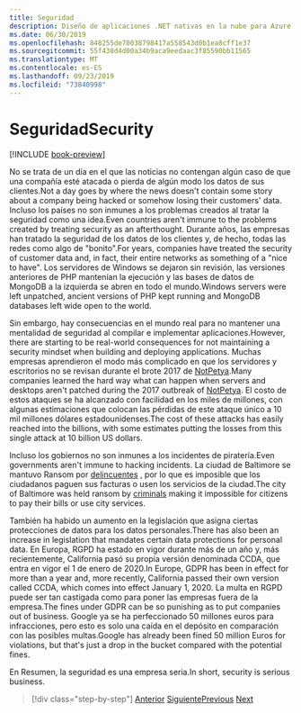 ```yaml
---
title: Seguridad
description: Diseño de aplicaciones .NET nativas en la nube para Azure | Bursátil
ms.date: 06/30/2019
ms.openlocfilehash: 848255de70038798417a558543d0b1ea8cff1e37
ms.sourcegitcommit: 55f438d4d00a34b9aca9eedaac3f85590bb11565
ms.translationtype: MT
ms.contentlocale: es-ES
ms.lasthandoff: 09/23/2019
ms.locfileid: "73840998"
---
```

# <a name="security"></a><span data-ttu-id="550c8-103">Seguridad</span><span class="sxs-lookup"><span data-stu-id="550c8-103">Security</span></span>

[!INCLUDE [book-preview](../../../includes/book-preview.md)]

<span data-ttu-id="550c8-104">No se trata de un día en el que las noticias no contengan algún caso de que una compañía esté atacada o pierda de algún modo los datos de sus clientes.</span><span class="sxs-lookup"><span data-stu-id="550c8-104">Not a day goes by where the news doesn't contain some story about a company being hacked or somehow losing their customers' data.</span></span> <span data-ttu-id="550c8-105">Incluso los países no son inmunes a los problemas creados al tratar la seguridad como una idea.</span><span class="sxs-lookup"><span data-stu-id="550c8-105">Even countries aren't immune to the problems created by treating security as an afterthought.</span></span> <span data-ttu-id="550c8-106">Durante años, las empresas han tratado la seguridad de los datos de los clientes y, de hecho, todas las redes como algo de "bonito".</span><span class="sxs-lookup"><span data-stu-id="550c8-106">For years, companies have treated the security of customer data and, in fact, their entire networks as something of a "nice to have".</span></span> <span data-ttu-id="550c8-107">Los servidores de Windows se dejaron sin revisión, las versiones anteriores de PHP mantenían la ejecución y las bases de datos de MongoDB a la izquierda se abren en todo el mundo.</span><span class="sxs-lookup"><span data-stu-id="550c8-107">Windows servers were left unpatched, ancient versions of PHP kept running and MongoDB databases left wide open to the world.</span></span>

<span data-ttu-id="550c8-108">Sin embargo, hay consecuencias en el mundo real para no mantener una mentalidad de seguridad al compilar e implementar aplicaciones.</span><span class="sxs-lookup"><span data-stu-id="550c8-108">However, there are starting to be real-world consequences for not maintaining a security mindset when building and deploying applications.</span></span> <span data-ttu-id="550c8-109">Muchas empresas aprendieron el modo más complicado en que los servidores y escritorios no se revisan durante el brote 2017 de [NotPetya](https://www.wired.com/story/notpetya-cyberattack-ukraine-russia-code-crashed-the-world/).</span><span class="sxs-lookup"><span data-stu-id="550c8-109">Many companies learned the hard way what can happen when servers and desktops aren't patched during the 2017 outbreak of [NotPetya](https://www.wired.com/story/notpetya-cyberattack-ukraine-russia-code-crashed-the-world/).</span></span> <span data-ttu-id="550c8-110">El costo de estos ataques se ha alcanzado con facilidad en los miles de millones, con algunas estimaciones que colocan las pérdidas de este ataque único a 10 mil millones dólares estadounidenses.</span><span class="sxs-lookup"><span data-stu-id="550c8-110">The cost of these attacks has easily reached into the billions, with some estimates putting the losses from this single attack at 10 billion US dollars.</span></span>

<span data-ttu-id="550c8-111">Incluso los gobiernos no son inmunes a los incidentes de piratería.</span><span class="sxs-lookup"><span data-stu-id="550c8-111">Even governments aren't immune to hacking incidents.</span></span> <span data-ttu-id="550c8-112">La ciudad de Baltimore se mantuvo Ransom por [delincuentes](https://www.vox.com/recode/2019/5/21/18634505/baltimore-ransom-robbinhood-mayor-jack-young-hackers) , por lo que es imposible que los ciudadanos paguen sus facturas o usen los servicios de la ciudad.</span><span class="sxs-lookup"><span data-stu-id="550c8-112">The city of Baltimore was held ransom by [criminals](https://www.vox.com/recode/2019/5/21/18634505/baltimore-ransom-robbinhood-mayor-jack-young-hackers) making it impossible for citizens to pay their bills or use city services.</span></span>

<span data-ttu-id="550c8-113">También ha habido un aumento en la legislación que asigna ciertas protecciones de datos para los datos personales.</span><span class="sxs-lookup"><span data-stu-id="550c8-113">There has also been an increase in legislation that mandates certain data protections for personal data.</span></span> <span data-ttu-id="550c8-114">En Europa, RGPD ha estado en vigor durante más de un año y, más recientemente, California pasó su propia versión denominada CCDA, que entra en vigor el 1 de enero de 2020.</span><span class="sxs-lookup"><span data-stu-id="550c8-114">In Europe, GDPR has been in effect for more than a year and, more recently, California passed their own version called CCDA, which comes into effect January 1, 2020.</span></span> <span data-ttu-id="550c8-115">La multa en RGPD puede ser tan castigada como para poner las empresas fuera de la empresa.</span><span class="sxs-lookup"><span data-stu-id="550c8-115">The fines under GDPR can be so punishing as to put companies out of business.</span></span> <span data-ttu-id="550c8-116">Google ya se ha perfeccionado 50 millones euros para infracciones, pero esto es solo una caída en el depósito en comparación con las posibles multas.</span><span class="sxs-lookup"><span data-stu-id="550c8-116">Google has already been fined 50 million Euros for violations, but that's just a drop in the bucket compared with the potential fines.</span></span>

<span data-ttu-id="550c8-117">En Resumen, la seguridad es una empresa seria.</span><span class="sxs-lookup"><span data-stu-id="550c8-117">In short, security is serious business.</span></span>

>[!div class="step-by-step"]
><span data-ttu-id="550c8-118">[Anterior](identity-server.md)
>[Siguiente](azure-security.md)</span><span class="sxs-lookup"><span data-stu-id="550c8-118">[Previous](identity-server.md)
[Next](azure-security.md)</span></span>
